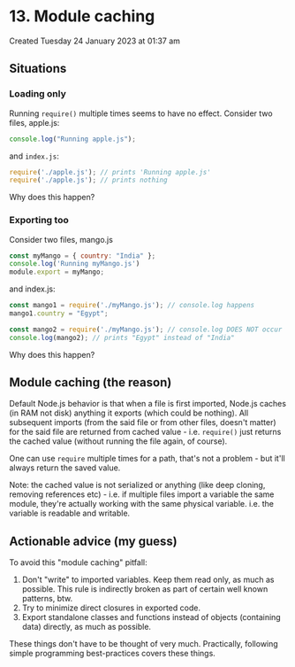 # 13. Module caching
Created Tuesday 24 January 2023 at 01:37 am

## Situations
###  Loading only
Running `require()` multiple times seems to have no effect.
Consider two files, apple.js:
```js
console.log("Running apple.js");
```
and `index.js`:
```js
require('./apple.js'); // prints 'Running apple.js'
require('./apple.js'); // prints nothing
```
Why does this happen?

###  Exporting too
Consider two files, mango.js
```js
const myMango = { country: "India" };
console.log('Running myMango.js')
module.export = myMango;
```
and index.js:
```js
const mango1 = require('./myMango.js'); // console.log happens
mango1.country = "Egypt";

const mango2 = require('./myMango.js'); // console.log DOES NOT occur
console.log(mango2); // prints "Egypt" instead of "India"
```
Why does this happen?


## Module caching (the reason)
Default Node.js behavior is that when a file is first imported, Node.js caches (in RAM not disk) anything it exports (which could be nothing). All subsequent imports (from the said file or from other files, doesn't matter) for the said file are returned from cached value - i.e. `require()` just returns the cached value (without running the file again, of course).

One can use `require` multiple times for a path, that's not a problem - but it'll always return the saved value.

Note: the cached value is not serialized or anything (like deep cloning, removing references etc) - i.e. if multiple files import a variable the same module, they're actually working with the same physical variable. i.e. the variable is readable and writable.


## Actionable advice (my guess)
To avoid this "module caching" pitfall:
1. Don't "write" to imported variables. Keep them read only, as much as possible. This rule is indirectly broken as part of certain well known patterns, btw.
2. Try to minimize direct closures in exported code.
3. Export standalone classes and functions instead of objects (containing data) directly, as much as possible.

These things don't have to be thought of very much. Practically, following simple programming best-practices covers these things.
